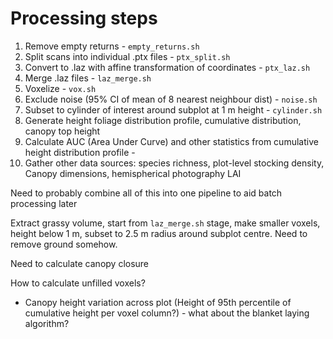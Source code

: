# Processing steps

1. Remove empty returns - `empty_returns.sh`
2. Split scans into individual .ptx files - `ptx_split.sh`
3. Convert to .laz with affine transformation of coordinates - `ptx_laz.sh`
4. Merge .laz files - `laz_merge.sh`
6. Voxelize - `vox.sh`
7. Exclude noise (95% CI of mean of 8 nearest neighbour dist) - `noise.sh` 
8. Subset to cylinder of interest around subplot at 1 m height - `cylinder.sh`
9. Generate height foliage distribution profile, cumulative distribution, canopy top height
10. Calculate AUC (Area Under Curve) and other statistics from cumulative height distribution profile - 
11. Gather other data sources: species richness, plot-level stocking density, Canopy dimensions, hemispherical photography LAI

Need to probably combine all of this into one pipeline to aid batch processing later

Extract grassy volume, start from `laz_merge.sh` stage, make smaller voxels, height below 1 m, subset to 2.5 m radius around subplot centre. Need to remove ground somehow.

Need to calculate canopy closure

How to calculate unfilled voxels?

* Canopy height variation across plot (Height of 95th percentile of cumulative height per voxel column?) - what about the blanket laying algorithm?
